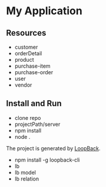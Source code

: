 # My Application

## Resources
* customer
* orderDetail
* product
* purchase-item
* purchase-order
* user
* vendor

## Install and Run
* clone repo
* projectPath/server
* npm install
* node .

The project is generated by [LoopBack](http://loopback.io).
* npm install -g loopback-cli
* lb
* lb model
* lb relation
